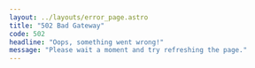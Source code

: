 ```yaml
---
layout: ../layouts/error_page.astro
title: "502 Bad Gateway"
code: 502
headline: "Oops, something went wrong!"
message: "Please wait a moment and try refreshing the page."
---
```


